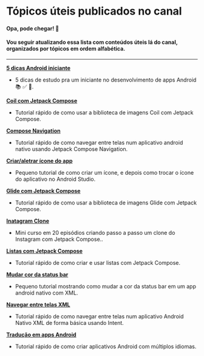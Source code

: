 # Tópicos úteis publicados no canal
#### Opa, pode chegar! 👋
#### Vou seguir atualizando essa lista com conteúdos úteis lá do canal, organizados por tópicos em ordem alfabética.

--------

**[5 dicas Android iniciante](https://www.youtube.com/watch?v=uS1cS-7HRrM)**
  - 5 dicas de estudo pra um iniciante no desenvolvimento de apps Android 📚 ✅ 🚀.

**[Coil com Jetpack Compose](https://www.youtube.com/watch?v=EEZHkm8R4BU)**
  - Tutorial rápido de como usar a biblioteca de imagens Coil com Jetpack Compose.
    
**[Compose Navigation](https://www.youtube.com/watch?v=MWtzPxftX_s&t=)**
  - Tutorial rápido de como navegar entre telas num aplicativo android nativo usando Jetpack Compose Navigation.

**[Criar/aletrar ícone do app](https://www.youtube.com/watch?v=zCZaS36oqDU&t)**
  - Pequeno tutorial de como criar um ícone, e depois como trocar o ícone do aplicativo no Android Studio.

**[Glide com Jetpack Compose](https://www.youtube.com/watch?v=MhPV6n-7uio)**
  - Tutorial rápido de como usar a biblioteca de imagens Glide com Jetpack Compose.

**[Inatagram Clone](https://www.youtube.com/watch?v=BqVtfqAxluM&list=PLkwgaJSkQE73zN-1VRuAOwOn4yW6qp5s-)**
  - Mini curso em 20 episódios criando passo a passo um clone do Instagram com Jetpack Compose..

**[Listas com Jetpack Compose](https://www.youtube.com/watch?v=EvdmoxOZPAI)**
  - Tutorial rápido de como criar e usar listas com Jetpack Compose.

**[Mudar cor da status bar](https://www.youtube.com/watch?v=czRDdqQ90_U&t)**
  - Pequeno tutorial mostrando como mudar a cor da status bar em um app android nativo com XML.

**[Navegar entre telas XML](https://www.youtube.com/watch?v=xqEmM2u15JQ&t=)**
  - Tutorial rápido de como navegar entre telas num aplicativo Android Nativo XML de forma básica usando Intent.

**[Tradução em apps Android](https://www.youtube.com/watch?v=AXGR74wuyro&t)**
  - Tutorial rápido de como criar aplicativos Android com múltiplos idiomas.
